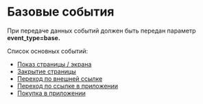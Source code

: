 # Базовые события

При передаче данных событий должен быть передан параметр **event\_type=base.**

Список основных событий:

* [Показ страницы / экрана](pokaz-stranicy-ekrana.md)
* [Закрытие страницы](zakrytie-stranicy.md)
* [Переход по внешней ссылке](perekhod-po-vneshnei-ssylke.md)
* [Переход по ссылке в приложении](perekhod-po-ssylke-v-prilozhenii.md)
* [Покупка в приложении](pokupka-v-prilozhenii.md)
